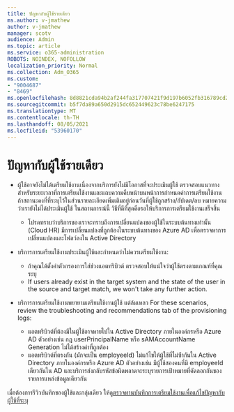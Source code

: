```yaml
---
title: ปัญหากับผู้ใช้รายเดียว
ms.author: v-jmathew
author: v-jmathew
manager: scotv
audience: Admin
ms.topic: article
ms.service: o365-administration
ROBOTS: NOINDEX, NOFOLLOW
localization_priority: Normal
ms.collection: Adm_O365
ms.custom:
- "9004687"
- "8469"
ms.openlocfilehash: 8d8821cda94b2af244fa317707421f9d197b6052fb316789cd286ea8b4adf19e
ms.sourcegitcommit: b5f7da89a650d2915dc652449623c78be6247175
ms.translationtype: MT
ms.contentlocale: th-TH
ms.lasthandoff: 08/05/2021
ms.locfileid: "53960170"
---
```

# <a name="problem-with-single-user"></a>ปัญหากับผู้ใช้รายเดียว

- ผู้ใช้อาจยังไม่ได้เตรียมใช้งานเนื่องจากบริการยังไม่มีโอกาสที่จะประเมินผู้ใช้ ตรวจสอบแนวทางสําหรับระยะเวลาที่การเตรียมใช้งานและแถบความคืบหน้าบนหน้าการกําหนดค่าการเตรียมใช้งาน ถ้าสถานะคงที่ที่ระบุไว้ในส่วนรายละเอียดเพิ่มเติมอยู่ก่อนวันที่ผู้ใช้ถูกสร้าง/อัปเดต/ลบ หมายความว่าเรายังไม่ได้ประเมินผู้ใช้ ในสถานการณ์นี้ วิธีที่ดีที่สุดคือรอให้บริการการเตรียมใช้งานเสร็จสิ้น

  - โปรดทราบว่าบริการของเราจะทราบถึงการเปลี่ยนแปลงของผู้ใช้ในระบบต้นทางเท่านั้น (Cloud HR) มีการเปลี่ยนแปลงที่ถูกต้องในระบบต้นทางของ Azure AD เพื่อตรวจหาการเปลี่ยนแปลงและโฟลว์ลงใน Active Directory
- บริการการเตรียมใช้งานประเมินผู้ใช้และกําหนดว่าไม่ควรเตรียมใช้งาน:
  - ถ้าคุณได้ตั้งค่าตัวกรองการใส่ช่วงแอตทริบิวต์ ตรวจสอบให้แน่ใจว่าผู้ใช้ตรงตามเกณฑ์ที่คุณระบุ
  - If users already exist in the target system and the state of the user in the source and target match, we won't take any further action.
- บริการการเตรียมใช้งานพยายามเตรียมใช้งานผู้ใช้ แต่ล้มเหลว For these scenarios, review the troubleshooting and recommendations tab of the provisioning logs:
  - แอตทริบิวต์ที่ต้องมีในผู้ใช้อาจหายไปใน Active Directory ภายในองค์กรหรือ Azure AD ตัวอย่างเช่น กฎ userPrincipalName หรือ sAMAccountName Generation ไม่ได้สร้างค่าที่ถูกต้อง
  - แอตทริบิวต์ที่ตรงกัน (มักจะเป็น employeeId) ไม่แก้ไขให้ผู้ใช้ที่ไม่ซ้้ากันใน Active Directory ภายในองค์กรหรือ Azure AD ตัวอย่างเช่น มีผู้ใช้สองคนที่มี employeeId เดียวกันใน AD และบริการส่งกลับรหัสข้อผิดพลาดจะระบุรายการเป้าหมายที่คัดลอกกันของรายการแหล่งข้อมูลเดียวกัน

เมื่อต้องการรีวิวบันทึกของผู้ใช้และกลุ่มเดียว ให้ดู[ตรวจทานบันทึกการเตรียมใช้งานเพื่อแก้ไขปัญหากับผู้ใช้ที่ระบุ](https://docs.microsoft.com/azure/active-directory/reports-monitoring/concept-provisioning-logs)
